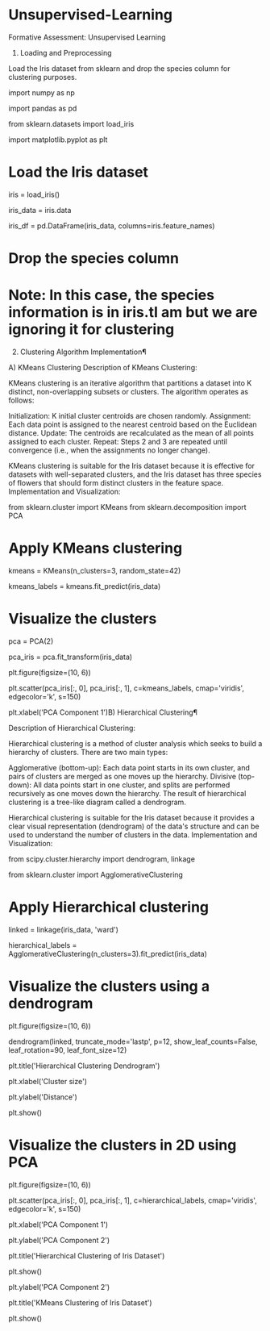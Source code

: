 # Unsupervised-Learning
Formative Assessment: Unsupervised Learning

1. Loading and Preprocessing
   
Load the Iris dataset from sklearn and drop the species column for clustering purposes.

import numpy as np

import pandas as pd

from sklearn.datasets import load_iris

import matplotlib.pyplot as plt

# Load the Iris dataset
iris = load_iris()

iris_data = iris.data

iris_df = pd.DataFrame(iris_data, columns=iris.feature_names)

# Drop the species column
# Note: In this case, the species information is in iris.tI am but we are ignoring it for clustering

2. Clustering Algorithm Implementation¶
   
A) KMeans Clustering Description of KMeans Clustering:

KMeans clustering is an iterative algorithm that partitions a dataset into K distinct, non-overlapping subsets or clusters. The algorithm operates as follows:

Initialization: K initial cluster centroids are chosen randomly. Assignment: Each data point is assigned to the nearest centroid based on the Euclidean distance. Update: The centroids are recalculated as the mean of all points assigned to each cluster. Repeat: Steps 2 and 3 are repeated until convergence (i.e., when the assignments no longer change).

KMeans clustering is suitable for the Iris dataset because it is effective for datasets with well-separated clusters, and the Iris dataset has three species of flowers that should form distinct clusters in the feature space.
Implementation and Visualization:

from sklearn.cluster import KMeans
from sklearn.decomposition import PCA

# Apply KMeans clustering
kmeans = KMeans(n_clusters=3, random_state=42)

kmeans_labels = kmeans.fit_predict(iris_data)

# Visualize the clusters
pca = PCA(2)

pca_iris = pca.fit_transform(iris_data)

plt.figure(figsize=(10, 6))

plt.scatter(pca_iris[:, 0], pca_iris[:, 1], c=kmeans_labels, cmap='viridis', edgecolor='k', s=150)

plt.xlabel('PCA Component 1')B) Hierarchical Clustering¶

Description of Hierarchical Clustering:

Hierarchical clustering is a method of cluster analysis which seeks to build a hierarchy of clusters. There are two main types:

Agglomerative (bottom-up): Each data point starts in its own cluster, and pairs of clusters are merged as one moves up the hierarchy. Divisive (top-down): All data points start in one cluster, and splits are performed recursively as one moves down the hierarchy. The result of hierarchical clustering is a tree-like diagram called a dendrogram.

Hierarchical clustering is suitable for the Iris dataset because it provides a clear visual representation (dendrogram) of the data's structure and can be used to understand the number of clusters in the data.
Implementation and Visualization:

from scipy.cluster.hierarchy import dendrogram, linkage

from sklearn.cluster import AgglomerativeClustering

# Apply Hierarchical clustering
linked = linkage(iris_data, 'ward')

hierarchical_labels = AgglomerativeClustering(n_clusters=3).fit_predict(iris_data)

# Visualize the clusters using a dendrogram
plt.figure(figsize=(10, 6))

dendrogram(linked, truncate_mode='lastp', p=12, show_leaf_counts=False, leaf_rotation=90, leaf_font_size=12)

plt.title('Hierarchical Clustering Dendrogram')

plt.xlabel('Cluster size')

plt.ylabel('Distance')

plt.show()

# Visualize the clusters in 2D using PCA
plt.figure(figsize=(10, 6))

plt.scatter(pca_iris[:, 0], pca_iris[:, 1], c=hierarchical_labels, cmap='viridis', edgecolor='k', s=150)

plt.xlabel('PCA Component 1')

plt.ylabel('PCA Component 2')

plt.title('Hierarchical Clustering of Iris Dataset')

plt.show()

plt.ylabel('PCA Component 2')

plt.title('KMeans Clustering of Iris Dataset')

plt.show()



